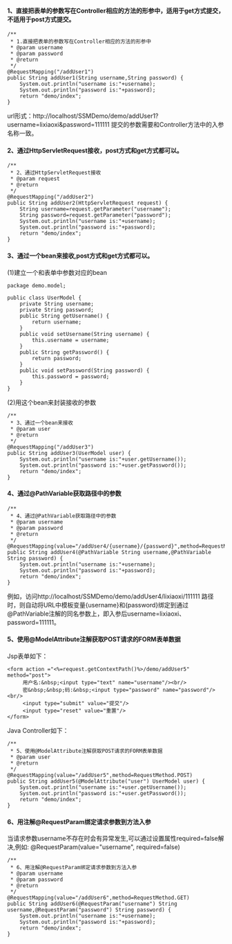 #### 1、直接把表单的参数写在Controller相应的方法的形参中，适用于get方式提交，不适用于post方式提交。
```
/**
 * 1.直接把表单的参数写在Controller相应的方法的形参中
 * @param username
 * @param password
 * @return
 */
@RequestMapping("/addUser1")
public String addUser1(String username,String password) {
    System.out.println("username is:"+username);
    System.out.println("password is:"+password);
    return "demo/index";
}
```
url形式：http://localhost/SSMDemo/demo/addUser1?username=lixiaoxi&password=111111 提交的参数需要和Controller方法中的入参名称一致。

#### 2、通过HttpServletRequest接收，post方式和get方式都可以。

```
/**
 * 2、通过HttpServletRequest接收
 * @param request
 * @return
 */
@RequestMapping("/addUser2")
public String addUser2(HttpServletRequest request) {
    String username=request.getParameter("username");
    String password=request.getParameter("password");
    System.out.println("username is:"+username);
    System.out.println("password is:"+password);
    return "demo/index";
}
```

#### 3、通过一个bean来接收,post方式和get方式都可以。
(1)建立一个和表单中参数对应的bean

```
package demo.model;

public class UserModel {
    private String username;
    private String password;
    public String getUsername() {
        return username;
    }
    public void setUsername(String username) {
        this.username = username;
    }
    public String getPassword() {
        return password;
    }
    public void setPassword(String password) {
        this.password = password;
    }
}
```
(2)用这个bean来封装接收的参数

```
/**
 * 3、通过一个bean来接收
 * @param user
 * @return
 */
@RequestMapping("/addUser3")
public String addUser3(UserModel user) {
    System.out.println("username is:"+user.getUsername());
    System.out.println("password is:"+user.getPassword());
    return "demo/index";
}
```

#### 4、通过@PathVariable获取路径中的参数

```
/**
 * 4、通过@PathVariable获取路径中的参数
 * @param username
 * @param password
 * @return
 */
@RequestMapping(value="/addUser4/{username}/{password}",method=RequestMethod.GET)
public String addUser4(@PathVariable String username,@PathVariable String password) {
    System.out.println("username is:"+username);
    System.out.println("password is:"+password);
    return "demo/index";
}
```
例如，访问http://localhost/SSMDemo/demo/addUser4/lixiaoxi/111111 路径时，则自动将URL中模板变量{username}和{password}绑定到通过@PathVariable注解的同名参数上，即入参后username=lixiaoxi、password=111111。

#### 5、使用@ModelAttribute注解获取POST请求的FORM表单数据  
Jsp表单如下：

```
<form action ="<%=request.getContextPath()%>/demo/addUser5" method="post"> 
     用户名:&nbsp;<input type="text" name="username"/><br/>
     密&nbsp;&nbsp;码:&nbsp;<input type="password" name="password"/><br/>
     <input type="submit" value="提交"/> 
     <input type="reset" value="重置"/> 
</form> 
```
Java Controller如下：

```
/**
 * 5、使用@ModelAttribute注解获取POST请求的FORM表单数据
 * @param user
 * @return
 */
@RequestMapping(value="/addUser5",method=RequestMethod.POST)
public String addUser5(@ModelAttribute("user") UserModel user) {
    System.out.println("username is:"+user.getUsername());
    System.out.println("password is:"+user.getPassword());
    return "demo/index";
}
```

#### 6、用注解@RequestParam绑定请求参数到方法入参

当请求参数username不存在时会有异常发生,可以通过设置属性required=false解决,例如: @RequestParam(value="username", required=false)

```
/**
 * 6、用注解@RequestParam绑定请求参数到方法入参
 * @param username
 * @param password
 * @return
 */
@RequestMapping(value="/addUser6",method=RequestMethod.GET)
public String addUser6(@RequestParam("username") String username,@RequestParam("password") String password) {
    System.out.println("username is:"+username);
    System.out.println("password is:"+password);
    return "demo/index";
}
```
